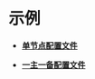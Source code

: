 # 示例<a name="ZH-CN_TOPIC_0244544056"></a>

-   **[单节点配置文件](单节点配置文件.md)**  

-   **[一主一备配置文件](一主一备配置文件.md)**  


